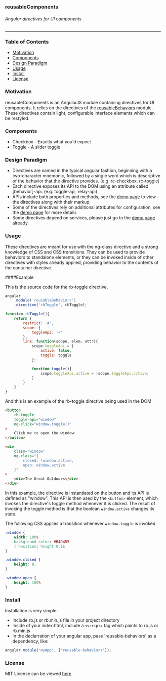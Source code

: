 ### reusableComponents
###### Angular directives for UI components
***

### Table of Contents
* [Motivation](#motivation)
* [Components](#components)
* [Design Paradigm](#design-paradigm)
* [Usage](#usage)
* [Install](#install)
* [License](#license)

### <a name="motivation"></a>Motivation
reusableComponents is an AngularJS module containing directives for UI components. It relies on the directives of the [reusableBehaviors](https://github.com/Sranderley/reusableBehaviors) module. These directives contain light, configurable interface elements which can be restyled.

### <a name="components"></a>Components
* Checkbox - Exactly what you'd expect
* Toggle - A slider toggle

### <a name="design-paradigm"></a>Design Paradigm
* Directives are named in the typical angular fashion, beginning with a two-character mnemonic, followed by a single word which is descriptive of the behavior that the directive provides. (e.g. rc-checkbox, rc-toggle)
* Each directive exposes its API to the DOM using an attribute called [behavior]-api. (e.g. toggle-api, relay-api)
* APIs include both properties and methods, see the [demo page](https://sranderley.github.io) to view the directives along with their markup
* Some of the directives rely on additional attributes for configuration, see the [demo page](https://sranderley.github.io) for more details
* Some directives depend on services, please just go to the [demo page](https://sranderley.github.io) already

### <a name="usage"></a>Usage
These directives are meant for use with the ng-class directive and a strong knowledge of CSS and CSS transitions. They can be used to provide behaviors to standalone elements, or they can be invoked inside of other directives with styles already applied, providing behavior to the contents of the container directive.

####Example

This is the source code for the rb-toggle directive.
````javascript
angular
	.module('reusableBehaviors')
	.directive('rbToggle', rbToggle);

function rbToggle(){
	return {
		restrict: 'A',
		scope: {
			toggleApi: '='
		},
		link: function(scope, elem, attr){
			scope.toggleApi = {
				active: false,
				toggle: toggle
			};

			function toggle(){
				scope.toggleApi.active = !scope.toggleApi.active;
			}
		}
	}
}
````
And this is an example of the rb-toggle directive being used in the DOM
````HTML
<button
	rb-toggle
	toggle-api="window"
	ng-click="window.toggle()"
>
	Click me to open the window!
</button>

<div
	class="window"
	ng-class="{
		closed: !window.active,
		open: window.active
	}"
>
	<div>The Great Outdoors</div>
</div>
````
In this example, the directive is instantiated on the button and its API is defined as "window". This API is then used by the `<button>` element, which invokes the directive's toggle method whenever it is clicked. The result of invoking the toggle method is that the boolean `window.active` changes its state.

The following CSS applies a transition whenever `window.toggle` is invoked.
````CSS
.window {
	width: 100%
	background-color: #B4D455
	transition: height 0.1s
}

.window.closed {
	height: 0;
}

.window.open {
	height: 100%
}
````

### <a name="install"></a>Install
Installation is very simple.
* Include rb.js or rb.min.js file in your project directory
* Inside of your index.html, include a `<script>` tag which points to rb.js or rb.min.js
* In the declarration of your angular app, pass 'reusable-behaviors' as a dependency, like:
````javascript
angular.module('myApp', ['reusable-behaviors']);
````

### <a name="license"></a>License
MIT License can be viewed [here](/LICENSE)
